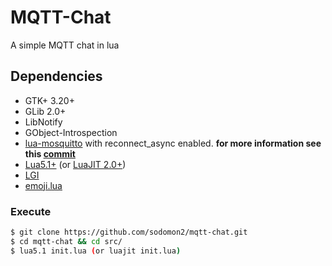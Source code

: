 # MQTT-Chat
A simple MQTT chat in lua

## Dependencies

- GTK+ 3.20+
- GLib 2.0+
- LibNotify
- GObject-Introspection
- [lua-mosquitto](https://github.com/flukso/lua-mosquitt) with reconnect_async enabled. **for more information see this [commit](https://github.com/flukso/lua-mosquitto/tree/8f2696ed0db39665230d34cd29e2d6b46961e19c)**
- [Lua5.1+](https://www.lua.org/download.html) (or [LuaJIT 2.0+](https://luajit.org/))
- [LGI](https://github.com/pavouk/lgi)
- [emoji.lua](https://github.com/kitsunies/emoji.lua)

### Execute

```bash
$ git clone https://github.com/sodomon2/mqtt-chat.git
$ cd mqtt-chat && cd src/
$ lua5.1 init.lua (or luajit init.lua)
```